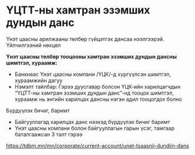 # ҮЦТТ-ны хамтран эзэмших дундын данс

Үнэт цаасны арилжааны төлбөр гүйцэтгэх дансаа нээлгээрэй.
Үйлчилгээний нөхцөл

**Үнэт цаасны төлбөр тооцооны хамтран эзэмших дундын дансны шимтгэл, хураамж:**

* Банкнаас Үнэт цаасны компани /ҮЦК/-д хүргүүлсэн шимтгэл, хураамжийн дагуу
* Нэмэлт тайлбар: Гэрээ дуусгавар болсон ҮЦК-ийн харилцагчдын “ҮЦТТ-ны хамтран эзэмших дундын данс”-нд тооцох шимтгэл, хураамж нь энгийн харилцах дансны нэгэн адил тооцогдох болно

Бүрдүүлэх бичиг, баримт

* Байгууллагад харилцах данс нээхэд бүрдүүлэх бичиг баримт
* Үнэт цаасны компани болон байгууллагын гарын үсэг, тамгаар баталгаажсан 3 талт гэрээ


https://tdbm.mn/mn/corporate/current-account/unet-tsaasnii-dundiin-dans